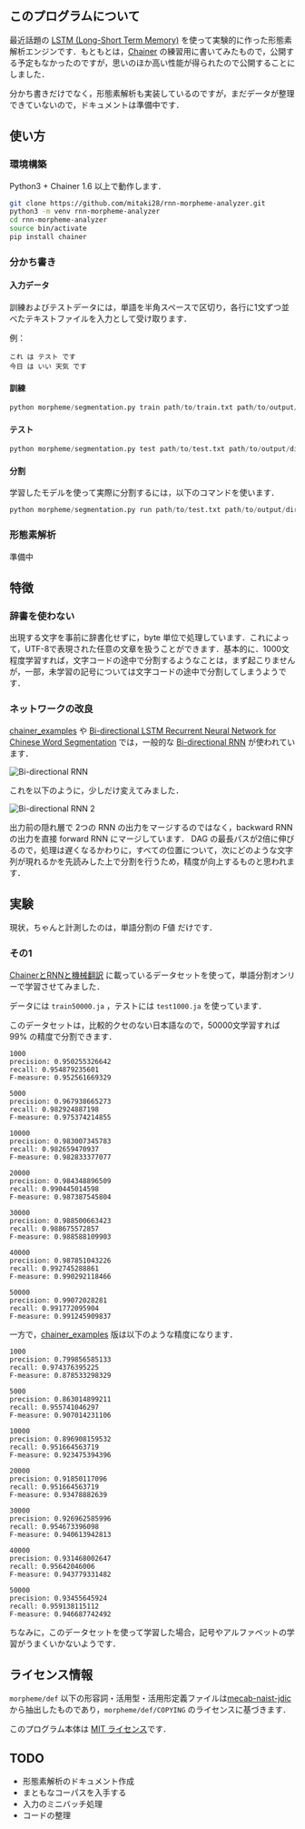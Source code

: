 ## このプログラムについて

最近話題の [LSTM (Long-Short Term Memory)](https://en.wikipedia.org/wiki/Long_short-term_memory) を使って実験的に作った形態素解析エンジンです．もともとは，[Chainer](http://chainer.org/) の練習用に書いてみたもので，公開する予定もなかったのですが，思いのほか高い性能が得られたので公開することにしました．

分かち書きだけでなく，形態素解析も実装しているのですが，まだデータが整理できていないので，ドキュメントは準備中です．

## 使い方
### 環境構築

Python3 + Chainer 1.6 以上で動作します．

```bash
git clone https://github.com/mitaki28/rnn-morpheme-analyzer.git
python3 -m venv rnn-morpheme-analyzer
cd rnn-morpheme-analyzer
source bin/activate
pip install chainer
```

### 分かち書き
#### 入力データ
訓練およびテストデータには，単語を半角スペースで区切り，各行に1文ずつ並べたテキストファイルを入力として受け取ります．

例：
```
これ は テスト です
今日 は いい 天気 です
```

#### 訓練
```python
python morpheme/segmentation.py train path/to/train.txt path/to/output/directory
```

#### テスト
```python
python morpheme/segmentation.py test path/to/test.txt path/to/output/directory epoch
```
#### 分割
学習したモデルを使って実際に分割するには，以下のコマンドを使います．
```python
python morpheme/segmentation.py run path/to/test.txt path/to/output/directory epoch
```

### 形態素解析
準備中

## 特徴

### 辞書を使わない

出現する文字を事前に辞書化せずに，byte 単位で処理しています．これによって，UTF-8で表現された任意の文章を扱うことができます．基本的に．1000文程度学習すれば，文字コードの途中で分割するようなことは，まず起こりませんが，一部，未学習の記号については文字コードの途中で分割してしまうようです．

### ネットワークの改良

[chainer_examples](https://github.com/odashi/chainer_examples) や [Bi-directional LSTM Recurrent Neural Network for Chinese Word Segmentation](http://arxiv.org/abs/1602.04874) では，一般的な [Bi-directional RNN](http://arxiv.org/pdf/1303.5778.pdf) が使われています．

![Bi-directional RNN](https://raw.githubusercontent.com/mitaki28/rnn-morpheme-analyzer/master/image/bi-rnn.png)

これを以下のように，少しだけ変えてみました．

![Bi-directional RNN 2](https://raw.githubusercontent.com/mitaki28/rnn-morpheme-analyzer/master/image/bi-rnn2.png)

出力前の隠れ層で 2つの RNN の出力をマージするのではなく，backward RNN の出力を直接 forward RNN  にマージしています． DAG の最長パスが2倍に伸びるので，処理は遅くなるかわりに，すべての位置について，次にどのような文字列が現れるかを先読みした上で分割を行うため，精度が向上するものと思われます．

## 実験

現状，ちゃんと計測したのは，単語分割の F値 だけです．

### その1
[ChainerとRNNと機械翻訳](http://qiita.com/odashi_t/items/a1be7c4964fbea6a116e) 
に載っているデータセットを使って，単語分割オンリーで学習させてみました．

データには `train50000.ja` ，テストには `test1000.ja` を使っています．

このデータセットは，比較的クセのない日本語なので，50000文学習すれば 99% の精度で分割できます．

```text
1000
precision: 0.950255326642
recall: 0.954879235601
F-measure: 0.952561669329

5000
precision: 0.967938665273
recall: 0.982924887198
F-measure: 0.975374214855

10000
precision: 0.983007345783
recall: 0.982659470937
F-measure: 0.982833377077

20000
precision: 0.984348896509
recall: 0.990445014598
F-measure: 0.987387545804

30000
precision: 0.988500663423
recall: 0.988675572857
F-measure: 0.988588109903

40000
precision: 0.987851043226
recall: 0.992745288861
F-measure: 0.990292118466

50000
precision: 0.99072028281
recall: 0.991772095904
F-measure: 0.991245909837
```

一方で，[chainer_examples](https://github.com/odashi/chainer_examples) 版は以下のような精度になります．

```text
1000
precision: 0.799856585133
recall: 0.974376395225
F-measure: 0.878533298329

5000
precision: 0.863014899211
recall: 0.955741046297
F-measure: 0.907014231106

10000
precision: 0.896908159532
recall: 0.951664563719
F-measure: 0.923475394396

20000
precision: 0.91850117096
recall: 0.951664563719
F-measure: 0.93478882639

30000
precision: 0.926962585996
recall: 0.954673396098
F-measure: 0.940613942813

40000
precision: 0.931468002647
recall: 0.95642046006
F-measure: 0.943779331482

50000
precision: 0.93455645924
recall: 0.959138115112
F-measure: 0.946687742492
```

ちなみに，このデータセットを使って学習した場合，記号やアルファベットの学習がうまくいかないようです．



## ライセンス情報

`morpheme/def` 以下の形容詞・活用型・活用形定義ファイルは[mecab-naist-jdic](https://osdn.jp/projects/naist-jdic/) から抽出したものであり，`morpheme/def/COPYING` のライセンスに基づきます．

このプログラム本体は [MIT ライセンス](https://github.com/mitaki28/rnn-morpheme-analyzer/blob/master/LICENSE)です．

## TODO

- 形態素解析のドキュメント作成
- まともなコーパスを入手する
- 入力のミニバッチ処理
- コードの整理

